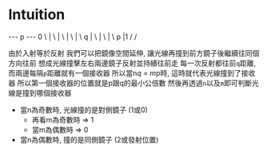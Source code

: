 # Intuition
--- p ---  0
\          |
 \         |
  \        |
   \       |
    \    q |
     \     |
      \    |
       \ p |1
       /
      /

由於入射等於反射
我們可以把鏡像空間延伸, 讓光線再撞到前方鏡子後繼續往同個方向往前
想成光線撞擊左右兩邊鏡子反射並持續往前走
每一次反射都往前`q`距離, 而兩邊每隔`p`距離就有一個接收器
所以當n*q = m*p時, 這時就代表光線撞到了接收器
所以第一個接收器的位置就是p跟q的最小公倍數
然後再透過`n`以及`m`即可判斷光線是撞到哪個接收器
- 當n為奇數時, 光線撞的是對側鏡子 (1或0)
    - 再看m為奇數時 => 1
    - 當m為偶數時 => 0
- 當n為偶數時, 撞的是同側鏡子 (2或發射位置)
